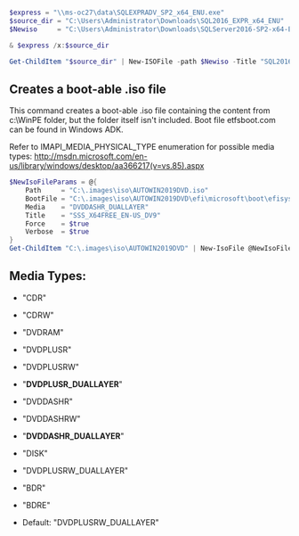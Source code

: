 ```powershell

$express = "\\ms-oc27\data\SQLEXPRADV_SP2_x64_ENU.exe"
$source_dir = "C:\Users\Administrator\Downloads\SQL2016_EXPR_x64_ENU"
$Newiso     = "C:\Users\Administrator\Downloads\SQLServer2016-SP2-x64-ENU-Exp.iso"

& $express /x:$source_dir

Get-ChildItem "$source_dir" | New-ISOFile -path $Newiso -Title "SQL2016_x64_ENU" -Verbose -Force

```

## Creates a boot-able .iso file

This command creates a boot-able .iso file containing the content from c:\WinPE folder, but the folder itself isn't included. Boot file  etfsboot.com can be found in Windows ADK.

Refer to IMAPI_MEDIA_PHYSICAL_TYPE enumeration for possible media types: http://msdn.microsoft.com/en-us/library/windows/desktop/aa366217(v=vs.85).aspx

```powershell
$NewIsoFileParams = @{
    Path     = "C:\.images\iso\AUTOWIN2019DVD.iso"
    BootFile = "C:\.images\iso\AUTOWIN2019DVD\efi\microsoft\boot\efisys.bin"
    Media    = "DVDDASHR_DUALLAYER"
    Title    = "SSS_X64FREE_EN-US_DV9"
    Force    = $true
    Verbose  = $true
}
Get-ChildItem "C:\.images\iso\AUTOWIN2019DVD" | New-IsoFile @NewIsoFileParams
```

## Media Types:

- "CDR"
- "CDRW"
- "DVDRAM"
- "DVDPLUSR"
- "DVDPLUSRW"
- "**DVDPLUSR_DUALLAYER**"
- "DVDDASHR"
- "DVDDASHRW"
- "**DVDDASHR_DUALLAYER**"
- "DISK"
- "DVDPLUSRW_DUALLAYER"
- "BDR"
- "BDRE"

- Default: "DVDPLUSRW_DUALLAYER"
